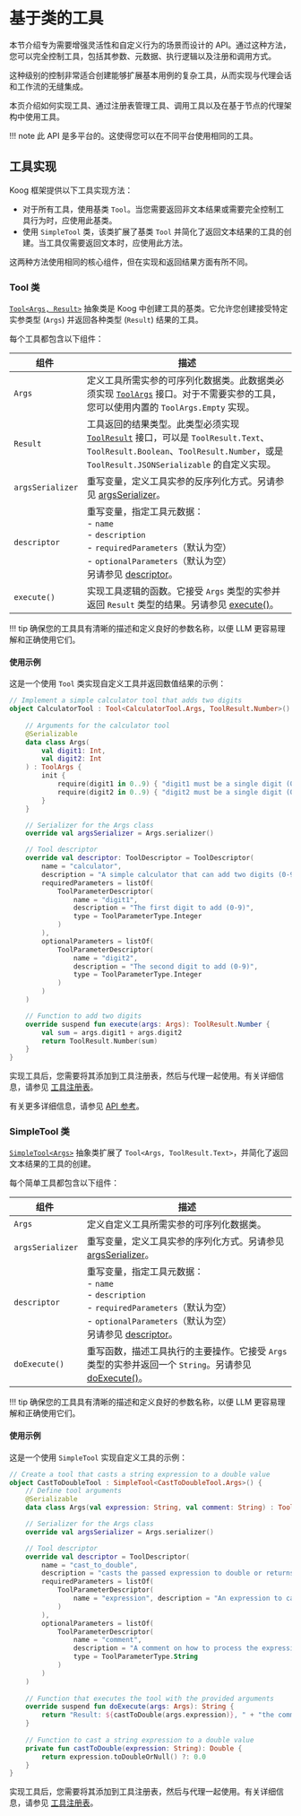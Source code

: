 # 基于类的工具

本节介绍专为需要增强灵活性和自定义行为的场景而设计的 API。通过这种方法，您可以完全控制工具，包括其参数、元数据、执行逻辑以及注册和调用方式。

这种级别的控制非常适合创建能够扩展基本用例的复杂工具，从而实现与代理会话和工作流的无缝集成。

本页介绍如何实现工具、通过注册表管理工具、调用工具以及在基于节点的代理架构中使用工具。

!!! note
    此 API 是多平台的。这使得您可以在不同平台使用相同的工具。

## 工具实现

Koog 框架提供以下工具实现方法：

*   对于所有工具，使用基类 `Tool`。当您需要返回非文本结果或需要完全控制工具行为时，应使用此基类。
*   使用 `SimpleTool` 类，该类扩展了基类 `Tool` 并简化了返回文本结果的工具的创建。当工具仅需要返回文本时，应使用此方法。

这两种方法使用相同的核心组件，但在实现和返回结果方面有所不同。

### Tool 类

[`Tool<Args, Result>`](https://api.koog.ai/agents/agents-tools/ai.koog.agents.core.tools/-tool/index.html) 抽象类是 Koog 中创建工具的基类。它允许您创建接受特定实参类型 (`Args`) 并返回各种类型 (`Result`) 结果的工具。

每个工具都包含以下组件：

| <div style="width:110px">组件</div> | 描述                                                                                                                                                                                                                                                                                                                   |
|--------------------------------------|-------------------------------------------------------------------------------------------------------------------------------------------------------------------------------------------------------------------------------------------------------------------------------------------------------------------------------|
| `Args`                               | 定义工具所需实参的可序列化数据类。此数据类必须实现 [`ToolArgs`](https://api.koog.ai/agents/agents-tools/ai.koog.agents.core.tools/-tool/-args/index.html) 接口。对于不需要实参的工具，您可以使用内置的 `ToolArgs.Empty` 实现。 |
| `Result`                             | 工具返回的结果类型。此类型必须实现 [`ToolResult`](https://api.koog.ai/agents/agents-tools/ai.koog.agents.core.tools/-tool-result/index.html) 接口，可以是 `ToolResult.Text`、`ToolResult.Boolean`、`ToolResult.Number`，或是 `ToolResult.JSONSerializable` 的自定义实现。 |
| `argsSerializer`                     | 重写变量，定义工具实参的反序列化方式。另请参见 [argsSerializer](https://api.koog.ai/agents/agents-tools/ai.koog.agents.core.tools/-tool/args-serializer.html)。                                                                                                                  |
| `descriptor`                         | 重写变量，指定工具元数据：<br/>- `name`<br/>- `description`<br/>- `requiredParameters`（默认为空）<br/>- `optionalParameters`（默认为空）<br/>另请参见 [descriptor](https://api.koog.ai/agents/agents-tools/ai.koog.agents.core.tools/-tool/descriptor.html)。                        |
| `execute()`                          | 实现工具逻辑的函数。它接受 `Args` 类型的实参并返回 `Result` 类型的结果。另请参见 [execute()]()。                                                                                                                                         |

!!! tip
    确保您的工具具有清晰的描述和定义良好的参数名称，以便 LLM 更容易理解和正确使用它们。

#### 使用示例

这是一个使用 `Tool` 类实现自定义工具并返回数值结果的示例：

<!--- INCLUDE
import ai.koog.agents.core.tools.Tool
import ai.koog.agents.core.tools.ToolArgs
import ai.koog.agents.core.tools.ToolDescriptor
import ai.koog.agents.core.tools.ToolParameterDescriptor
import ai.koog.agents.core.tools.ToolParameterType
import ai.koog.agents.core.tools.ToolResult
import kotlinx.serialization.Serializable
-->
```kotlin
// Implement a simple calculator tool that adds two digits
object CalculatorTool : Tool<CalculatorTool.Args, ToolResult.Number>() {
    
    // Arguments for the calculator tool
    @Serializable
    data class Args(
        val digit1: Int,
        val digit2: Int
    ) : ToolArgs {
        init {
            require(digit1 in 0..9) { "digit1 must be a single digit (0-9)" }
            require(digit2 in 0..9) { "digit2 must be a single digit (0-9)" }
        }
    }

    // Serializer for the Args class
    override val argsSerializer = Args.serializer()

    // Tool descriptor
    override val descriptor: ToolDescriptor = ToolDescriptor(
        name = "calculator",
        description = "A simple calculator that can add two digits (0-9).",
        requiredParameters = listOf(
            ToolParameterDescriptor(
                name = "digit1",
                description = "The first digit to add (0-9)",
                type = ToolParameterType.Integer
            )
        ),
        optionalParameters = listOf(
            ToolParameterDescriptor(
                name = "digit2",
                description = "The second digit to add (0-9)",
                type = ToolParameterType.Integer
            )
        )
    )

    // Function to add two digits
    override suspend fun execute(args: Args): ToolResult.Number {
        val sum = args.digit1 + args.digit2
        return ToolResult.Number(sum)
    }
}
```
<!--- KNIT example-class-based-tools-01.kt --> 

实现工具后，您需要将其添加到工具注册表，然后与代理一起使用。有关详细信息，请参见 [工具注册表](tools-overview.md#tool-registry)。

有关更多详细信息，请参见 [API 参考](https://api.koog.ai/agents/agents-tools/ai.koog.agents.core.tools/-tool/index.html)。

### SimpleTool 类

[`SimpleTool<Args>`](https://api.koog.ai/agents/agents-tools/ai.koog.agents.core.tools/-simple-tool/index.html) 抽象类扩展了 `Tool<Args, ToolResult.Text>`，并简化了返回文本结果的工具的创建。

每个简单工具都包含以下组件：

| <div style="width:110px">组件</div> | 描述                                                                                                                                                                                                                                                                                              |
|--------------------------------------|----------------------------------------------------------------------------------------------------------------------------------------------------------------------------------------------------------------------------------------------------------------------------------------------------------|
| `Args`                               | 定义自定义工具所需实参的可序列化数据类。                                                                                                                                                                                                                                                        |
| `argsSerializer`                     | 重写变量，定义工具实参的序列化方式。另请参见 [argsSerializer](https://api.koog.ai/agents/agents-tools/ai.koog.agents.core.tools/-tool/args-serializer.html)。                                                                                             |
| `descriptor`                         | 重写变量，指定工具元数据：<br/>- `name`<br/>- `description`<br/>- `requiredParameters`（默认为空）<br/> - `optionalParameters`（默认为空）<br/> 另请参见 [descriptor](https://api.koog.ai/agents/agents-tools/ai.koog.agents.core.tools/-tool/descriptor.html)。 |
| `doExecute()`                        | 重写函数，描述工具执行的主要操作。它接受 `Args` 类型的实参并返回一个 `String`。另请参见 [doExecute()](https://api.koog.ai/agents/agents-tools/ai.koog.agents.core.tools/-simple-tool/do-execute.html)。                                          |

!!! tip
    确保您的工具具有清晰的描述和定义良好的参数名称，以便 LLM 更容易理解和正确使用它们。

#### 使用示例 

这是一个使用 `SimpleTool` 实现自定义工具的示例：

<!--- INCLUDE
import ai.koog.agents.core.tools.SimpleTool
import ai.koog.agents.core.tools.ToolArgs
import ai.koog.agents.core.tools.ToolDescriptor
import ai.koog.agents.core.tools.ToolParameterDescriptor
import ai.koog.agents.core.tools.ToolParameterType
import kotlinx.serialization.Serializable
-->
```kotlin
// Create a tool that casts a string expression to a double value
object CastToDoubleTool : SimpleTool<CastToDoubleTool.Args>() {
    // Define tool arguments
    @Serializable
    data class Args(val expression: String, val comment: String) : ToolArgs

    // Serializer for the Args class
    override val argsSerializer = Args.serializer()

    // Tool descriptor
    override val descriptor = ToolDescriptor(
        name = "cast_to_double",
        description = "casts the passed expression to double or returns 0.0 if the expression is not castable",
        requiredParameters = listOf(
            ToolParameterDescriptor(
                name = "expression", description = "An expression to case to double", type = ToolParameterType.String
            )
        ),
        optionalParameters = listOf(
            ToolParameterDescriptor(
                name = "comment",
                description = "A comment on how to process the expression",
                type = ToolParameterType.String
            )
        )
    )
    
    // Function that executes the tool with the provided arguments
    override suspend fun doExecute(args: Args): String {
        return "Result: ${castToDouble(args.expression)}, " + "the comment was: ${args.comment}"
    }
    
    // Function to cast a string expression to a double value
    private fun castToDouble(expression: String): Double {
        return expression.toDoubleOrNull() ?: 0.0
    }
}
```
<!--- KNIT example-class-based-tools-02.kt --> 

实现工具后，您需要将其添加到工具注册表，然后与代理一起使用。有关详细信息，请参见 [工具注册表](tools-overview.md#tool-registry)。